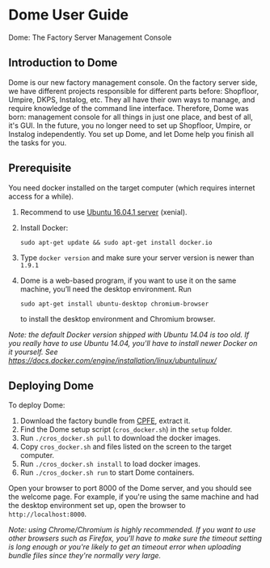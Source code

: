 # Dome User Guide

Dome: The Factory Server Management Console

## Introduction to Dome

Dome is our new factory management console. On the factory server side, we have
different projects responsible for different parts before: Shopfloor, Umpire,
DKPS, Instalog, etc. They all have their own ways to manage, and require
knowledge of the command line interface. Therefore, Dome was born: management
console for all things in just one place, and best of all, it's GUI. In the
future, you no longer need to set up Shopfloor, Umpire, or Instalog
independently. You set up Dome, and let Dome help you finish all the tasks for
you.

## Prerequisite

You need docker installed on the target computer (which requires internet
access for a while).

1. Recommend to use [Ubuntu 16.04.1 server](
   http://releases.ubuntu.com/16.04/ubuntu-16.04.1-server-amd64.iso) (xenial).

2. Install Docker:

   ```shell
   sudo apt-get update && sudo apt-get install docker.io
   ```

3. Type `docker version` and make sure your server version is newer than `1.9.1`

4. Dome is a web-based program, if you want to use it on the same machine,
   you’ll need the desktop environment. Run

   ```shell
   sudo apt-get install ubuntu-desktop chromium-browser
   ```

   to install the desktop environment and Chromium browser.

*Note: the default Docker version shipped with Ubuntu 14.04 is too old. If you
really have to use Ubuntu 14.04, you'll have to install newer Docker on it
yourself. See https://docs.docker.com/engine/installation/linux/ubuntulinux/*

## Deploying Dome

To deploy Dome:

1.  Download the factory bundle from
    [CPFE](https://www.google.com/chromeos/partner/fe/#home), extract it.
2.  Find the Dome setup script (`cros_docker.sh`) in the `setup` folder.
3.  Run `./cros_docker.sh pull` to download the docker images.
4.  Copy `cros_docker.sh` and files listed on the screen to the target computer.
5.  Run `./cros_docker.sh install` to load docker images.
6.  Run `./cros_docker.sh run` to start Dome containers.

Open your browser to port 8000 of the Dome server, and you should see the
welcome page. For example, if you're using the same machine and had the desktop
environment set up, open the browser to `http://localhost:8000`.

*Note: using Chrome/Chromium is highly recommended. If you want to use other
browsers such as Firefox, you'll have to make sure the timeout setting is long
enough or you're likely to get an timeout error when uploading bundle files
since they're normally very large.*
